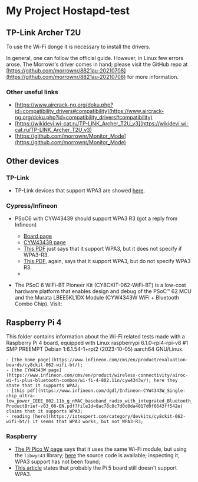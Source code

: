 # My Project Hostapd-test
## TP-Link Archer T2U

To use the Wi-Fi donge it is necessary to install the drivers.

In general, one can follow the official guide. However, in Linux few errors arose.
The Morrowr's driver comes in hand; please visit the GitHub repo at [https://github.com/morrownr/8821au-20210708](https://github.com/morrownr/8821au-20210708) for more information.

### Other useful links

- [https://www.aircrack-ng.org/doku.php?id=compatibility_drivers#compatibility](https://www.aircrack-ng.org/doku.php?id=compatibility_drivers#compatibility)
- [https://wikidevi.wi-cat.ru/TP-LINK_Archer_T2U_v3](https://wikidevi.wi-cat.ru/TP-LINK_Archer_T2U_v3)
- [https://github.com/morrownr/Monitor_Mode](https://github.com/morrownr/Monitor_Mode)

## Other devices

### TP-Link

- TP-Link devices that support WPA3 are showed [here](https://www.tp-link.com/ae/wpa3/product-list/).

### Cypress/Infineon

- PSoC6 with CYW43439 should support WPA3 R3 (got a reply from Infineon)

    - [Board page](https://www.infineon.com/cms/en/product/evaluation-boards/cy8cproto-062s2-43439/)
    - [CYW43439 page](https://www.infineon.com/cms/en/product/wireless-connectivity/airoc-wi-fi-plus-bluetooth-combos/wi-fi-4-802.11n/cyw43439/)
    - [This PDF](https://www.infineon.com/dgdl/Infineon-Wireless_Module_Partners_Selector_Guide-ProductSelectionGuide-v02_00-EN.pdf?fileId=8ac78c8c82ce56640183184a05d72e5a) just says that it support WPA3, but it does not specify if WPA3-R3.
    - [This PDF](https://www.infineon.com/dgdl/Infineon-CYW43439-DataSheet-v05_00-EN.pdf?fileId=8ac78c8c8929aa4d01893ee30e391f7a), again, says that it support WPA3, but do not specify WPA3 R3.
    - 

- The PSoC 6 WiFi-BT Pioneer Kit (CY8CKIT-062-WiFi-BT) is a low-cost hardware platform that enables design and debug of the PSoC™ 62 MCU and the Murata LBEE5KL1DX Module (CYW4343W WiFi + Bluetooth Combo Chip).
    Visit:

## Raspberry Pi 4
This folder contains information about the Wi-Fi related tests made with a Raspberry Pi 4 board, equipped with Linux raspberrypi 6.1.0-rpi4-rpi-v8 #1 SMP PREEMPT Debian 1:6.1.54-1+rpt2 (2023-10-05) aarch64 GNU/Linux.

    - [the home page](https://www.infineon.com/cms/en/product/evaluation-boards/cy8ckit-062-wifi-bt/);
    - [the CYW4343W page](https://www.infineon.com/cms/en/product/wireless-connectivity/airoc-wi-fi-plus-bluetooth-combos/wi-fi-4-802.11n/cyw4343w/); here they state that it supports WPA2;
    - [this pdf](https://www.infineon.com/dgdl/Infineon-CYW4343W_Single-chip_ultra-low_power_IEEE_802.11b_g_nMAC_baseband_radio_with_integrated_Bluetooth_4.2_for_IoT_applications-ProductBrief-v03_00-EN.pdf?fileId=8ac78c8c7d0d8da4017d0f6643ff542e) claims that it supports WPA3;
    - reading [here](https://iotexpert.com/category/devkits/cy8ckit-062-wifi-bt/) it seems that WPA3 works, but not WPA3-R3;

### Raspberry

- [The Pi Pico W page](https://www.raspberrypi.com/documentation/microcontrollers/raspberry-pi-pico.html) says that it uses the same Wi-Fi module, but using the `libwyc43` library; [here](https://github.com/georgerobotics/cyw43-driver/tree/195dfcc10bb6f379e3dea45147590db2203d3c7b/src) the source code is available; inspecting it, WPA3 support has not been found;
- [This article](https://rachelbythebay.com/w/2023/11/06/wpa3/) states that probably the Pi 5 board still doesn't support WPA3.
    
